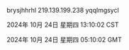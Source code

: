 brysjhhrhl 219.139.199.238 yqqlmgsycl

2024年 10月 24日 星期四 13:10:02 CST

2024年 10月 24日 星期四 05:10:02 GMT
